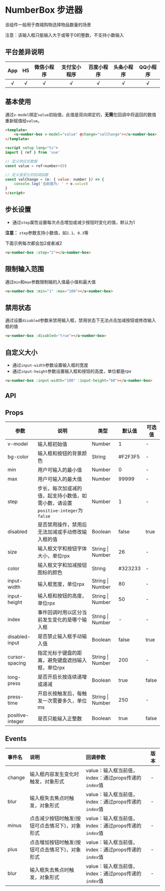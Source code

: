 # NumberBox 步进器 <to-api/>

<demo-model url="/pages/componentsC/numberBox/index"></demo-model>


该组件一般用于商城购物选择物品数量的场景

注意：该输入框只能输入大于或等于0的整数，不支持小数输入

## 平台差异说明

|App|H5|微信小程序|支付宝小程序|百度小程序|头条小程序|QQ小程序|
|:-:|:-:|:-:|:-:|:-:|:-:|:-:|
|√|√|√|√|√|√|√|

## 基本使用

通过`v-model`绑定`value`初始值，此值是双向绑定的，**无需**在回调中将返回的数值重新赋值给`value`。

```html
<template>
	<u-number-box v-model="value" @change="valChange"></u-number-box>
</template>

<script setup lang="ts">
import { ref } from 'vue'

// 定义响应式数据
const value = ref<number>(0)

// 定义值变化的回调函数
const valChange = (e: { value: number }) => {
	console.log('当前值为: ' + e.value)
}
</script>
```

## 步长设置

- 通过`step`属性设置每次点击增加或减少按钮时变化的值，默认为1

**注意：** `step`参数支持小数值，如`1.1`、`0.3`等

下面示例每次都会加2或者减2

```html
<u-number-box :step="2"></u-number-box>
```

## 限制输入范围

通过`min`和`max`参数限制输的入值最小值和最大值

```html
<u-number-box :min="1" :max="100"></u-number-box>
```

## 禁用状态

通过设置`disabled`参数来禁用输入框，禁用状态下无法点击加减按钮或修改输入框的值

```html
<u-number-box :disabled="true"></u-number-box>
```

## 自定义大小

- 通过`input-width`参数设置输入框的宽度
- 通过`input-height`参数设置输入框和按钮的高度，单位都是rpx

```html
<u-number-box :input-width="100" :input-height="60"></u-number-box>
```

## API

## Props

| 参数          | 说明            | 类型            | 默认值             |  可选值   |
|-------------  |---------------- |---------------|------------------ |-------- |
| v-model | 输入框初始值 | Number | 1 | - |
| bg-color | 输入框和按钮的背景颜色  | String | #F2F3F5 | - |
| min | 用户可输入的最小值 | Number | 0 | - |
| max | 用户可输入的最大值 | Number | 99999 | - |
| step | 步长，每次加或减的值，<Badge text="1.4.5" />起支持小数值，如需小数，请设置`positive-integer`为`false` | Number | 1 | - |
| disabled | 是否禁用操作，禁用后无法加减或手动修改输入框的值 | Boolean | false | true |
| size | 输入框文字和按钮字体大小，单位rpx | String \| Number | 26 | - |
| color | 输入框文字和加减按钮图标的颜色 | String | #323233 | - |
| input-width | 输入框宽度，单位rpx | String \| Number | 80 | - |
| input-height | 输入框和按钮的高度，单位rpx | String \| Number | 50 | - |
| index | 事件回调时用以区分当前发生变化的是哪个输入框 | String \| Number | - | - |
| disabled-input | 是否禁止输入框手动输入值 | Boolean | false | true |
| cursor-spacing | 指定光标于键盘的距离，避免键盘遮挡输入框，单位rpx | String \| Number | 200 | - |
| long-press | 是否开启长按连续递增或递减 | Boolean | true | false |
| press-time  | 开启长按触发后，每触发一次需要多久，单位ms | String \| Number | 250 | - |
| positive-integer | 是否只能输入正整数 | Boolean | true | false |


## Events

| 事件名 | 说明 | 回调参数 | 版本 |
| :- | :- | :- | :- |
| change | 输入框内容发生变化时触发，对象形式 | value：输入框当前值，index：通过props传递的`index`值 | - |
| blur | 输入框失去焦点时触发，对象形式 | value：输入框当前值，index：通过props传递的`index`值 | - |
| minus | 点击减少按钮时触发(按钮可点击情况下)，对象形式 | value：输入框当前值，index：通过props传递的`index`值 | - |
| plus | 点击增加按钮时触发(按钮可点击情况下)，对象形式 | value：输入框当前值，index：通过props传递的`index`值 | - |
| blur  | 输入框失去焦点时触发，对象形式 | value：输入框当前值，index：通过props传递的`index`值 | - |


<style scoped>
h3[id=props] + table thead tr th:nth-child(2){
	width: 40%;
}

h3[id=events] + table thead tr th:nth-child(2){
	width: 40%;
}

h3[id=events] + table thead tr th:nth-child(3){
	width: 40%;
}
</style>